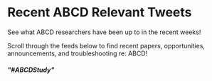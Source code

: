 # Recent ABCD Relevant Tweets

See what ABCD researchers have been up to in the recent weeks!

Scroll through the feeds below to find recent papers, opportunities, announcements, and troubleshooting re: ABCD!

##### "#ABCDStudy"

<rssapp-wall id="R07fs0IBuSq2MqY0"></rssapp-wall><script src="https://widget.rss.app/v1/wall.js" type="text/javascript" async></script>
